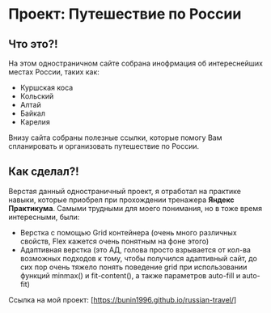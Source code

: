 # Проект: Путешествие по России

## Что это?!
На этом одностраничном сайте собрана инофрмация об интереснейших местах России, таких как:
* Куршская коса
* Кольский
* Алтай
* Байкал
* Карелия

Внизу сайта собраны полезные ссылки, которые помогу Вам спланировать и организовать путешествие по России.

## Как сделал?!
Верстая данный одностраничный проект, я отработал на практике навыки, которые приобрел при прохождении тренажера **Яндекс Практикума**.
Самыми трудными для моего понимания, но в тоже время интересными, были:
* Верстка с помощью Grid контейнера (очень много различных свойств, Flex кажется очень понятным на фоне этого)
* Адаптивная верстка (это АД, голова просто взрывается от кол-ва возможных подходов к тому, чтобы получился адаптивный сайт, до сих пор очень тяжело понять поведение grid при использовании функций minmax() и fit-content(), а также параметров auto-fill и auto-fit)

Ссылка на мой проект: [https://bunin1996.github.io/russian-travel/]
